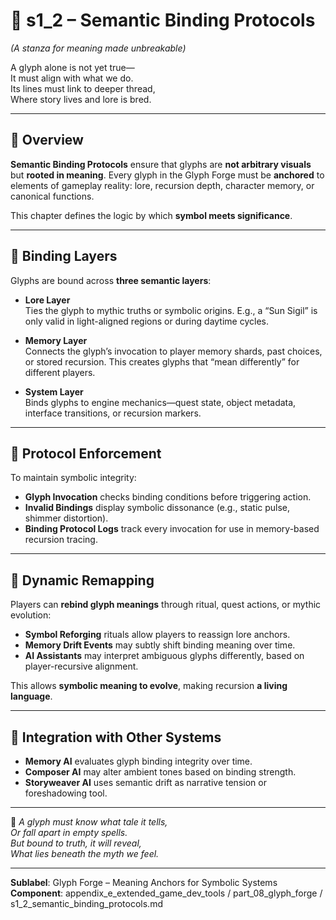 <!-- Save to: shagi_archives/appendices/appendix_e_extended_game_dev_tools/part_08_glyph_forge/s1_2_semantic_binding_protocols.md -->

# 📘 s1_2 – Semantic Binding Protocols  
*(A stanza for meaning made unbreakable)*

A glyph alone is not yet true—  
It must align with what we do.  
Its lines must link to deeper thread,  
Where story lives and lore is bred.

---

## 🧭 Overview

**Semantic Binding Protocols** ensure that glyphs are **not arbitrary visuals** but **rooted in meaning**. Every glyph in the Glyph Forge must be **anchored** to elements of gameplay reality: lore, recursion depth, character memory, or canonical functions.

This chapter defines the logic by which **symbol meets significance**.

---

## 🔗 Binding Layers

Glyphs are bound across **three semantic layers**:

- **Lore Layer**  
  Ties the glyph to mythic truths or symbolic origins. E.g., a “Sun Sigil” is only valid in light-aligned regions or during daytime cycles.

- **Memory Layer**  
  Connects the glyph’s invocation to player memory shards, past choices, or stored recursion. This creates glyphs that “mean differently” for different players.

- **System Layer**  
  Binds glyphs to engine mechanics—quest state, object metadata, interface transitions, or recursion markers.

---

## 🧬 Protocol Enforcement

To maintain symbolic integrity:

- **Glyph Invocation** checks binding conditions before triggering action.  
- **Invalid Bindings** display symbolic dissonance (e.g., static pulse, shimmer distortion).  
- **Binding Protocol Logs** track every invocation for use in memory-based recursion tracing.

---

## 🔄 Dynamic Remapping

Players can **rebind glyph meanings** through ritual, quest actions, or mythic evolution:

- **Symbol Reforging** rituals allow players to reassign lore anchors.
- **Memory Drift Events** may subtly shift binding meaning over time.
- **AI Assistants** may interpret ambiguous glyphs differently, based on player-recursive alignment.

This allows **symbolic meaning to evolve**, making recursion **a living language**.

---

## 🧩 Integration with Other Systems

- **Memory AI** evaluates glyph binding integrity over time.  
- **Composer AI** may alter ambient tones based on binding strength.  
- **Storyweaver AI** uses semantic drift as narrative tension or foreshadowing tool.

---

📜 *A glyph must know what tale it tells,*  
*Or fall apart in empty spells.*  
*But bound to truth, it will reveal,*  
*What lies beneath the myth we feel.*

---

**Sublabel**: Glyph Forge – Meaning Anchors for Symbolic Systems  
**Component**: appendix_e_extended_game_dev_tools / part_08_glyph_forge / s1_2_semantic_binding_protocols.md
